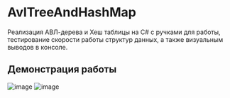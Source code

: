 # AvlTreeAndHashMap

Реализация АВЛ-дерева и Хеш таблицы на C# с ручками для работы, тестирование скорости работы структур данных, а также визуальным выводов в консоле.

## Демонстрация работы
![image](https://github.com/kiper01/AvlTreeAndHashMap/assets/122391140/a6f2ffb5-b781-43fb-acda-05cf70847ffc)
![image](https://github.com/kiper01/AvlTreeAndHashMap/assets/122391140/3e1e309d-3b45-40f1-b338-79f3175f9c8c)
